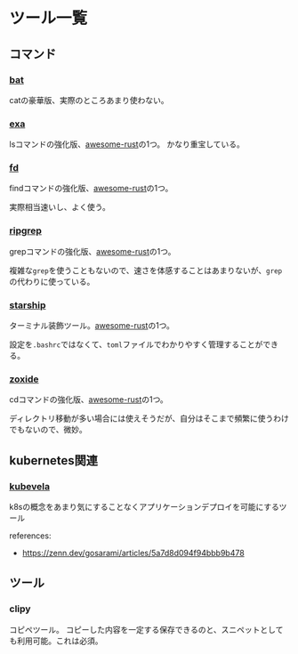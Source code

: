 # ツール一覧

## コマンド

### [bat](https://github.com/sharkdp/bat)

catの豪華版、実際のところあまり使わない。

### [exa](https://github.com/ogham/exa)

lsコマンドの強化版、[awesome-rust](https://github.com/rust-unofficial/awesome-rust)の1つ。
かなり重宝している。

### [fd](https://github.com/sharkdp/fd)

findコマンドの強化版、[awesome-rust](https://github.com/rust-unofficial/awesome-rust)の1つ。

実際相当速いし、よく使う。

### [ripgrep](https://github.com/BurntSushi/ripgrep)

grepコマンドの強化版、[awesome-rust](https://github.com/rust-unofficial/awesome-rust)の1つ。

複雑な`grep`を使うこともないので、速さを体感することはあまりないが、`grep`の代わりに使っている。

### [starship](https://starship.rs/)

ターミナル装飾ツール。[awesome-rust](https://github.com/rust-unofficial/awesome-rust)の1つ。

設定を`.bashrc`ではなくて、`toml`ファイルでわかりやすく管理することができる。

### [zoxide](https://github.com/ajeetdsouza/zoxide)

cdコマンドの強化版、[awesome-rust](https://github.com/rust-unofficial/awesome-rust)の1つ。

ディレクトリ移動が多い場合には使えそうだが、自分はそこまで頻繁に使うわけでもないので、微妙。

## kubernetes関連

### [kubevela](https://github.com/oam-dev/kubevela)

k8sの概念をあまり気にすることなくアプリケーションデプロイを可能にするツール

references:

- <https://zenn.dev/gosarami/articles/5a7d8d094f94bbb9b478>

## ツール

### clipy

コピペツール。
コピーした内容を一定する保存できるのと、スニペットとしても利用可能。これは必須。

